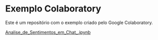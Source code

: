 # Exemplo Colaboratory
Este é um repositório com o exemplo criado pelo Google Colaboratory.

[Analise_de_Sentimentos_em_Chat_.ipynb](/Analise_de_Sentimentos_em_Chat_.ipynb)

